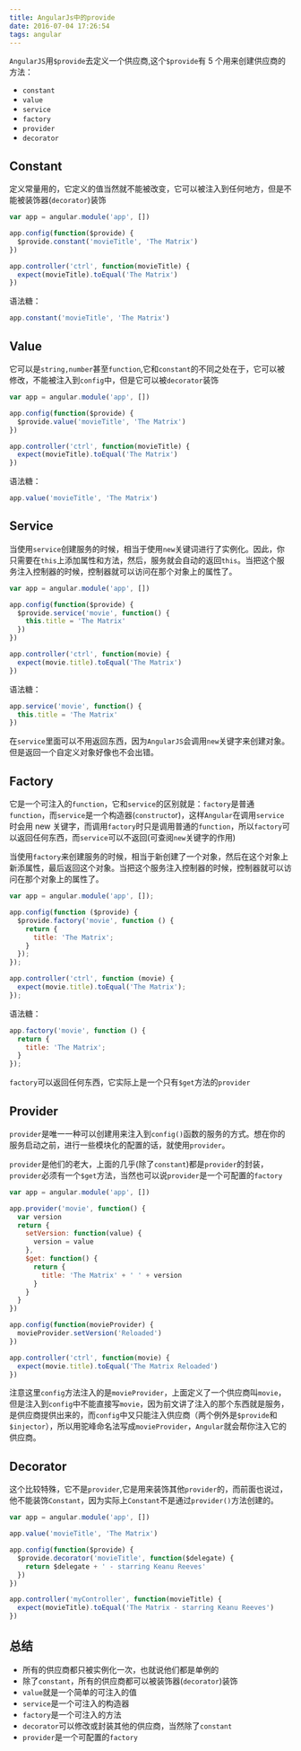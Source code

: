```yaml
---
title: AngularJs中的provide
date: 2016-07-04 17:26:54
tags: angular
---
```


`AngularJS`用`$provide`去定义一个供应商,这个`$provide`有 5 个用来创建供应商的方法：

- `constant`
- `value`
- `service`
- `factory`
- `provider`
- `decorator`

<!--more-->

## Constant

定义常量用的，它定义的值当然就不能被改变，它可以被注入到任何地方，但是不能被装饰器(`decorator`)装饰

```javascript
var app = angular.module('app', [])

app.config(function($provide) {
  $provide.constant('movieTitle', 'The Matrix')
})

app.controller('ctrl', function(movieTitle) {
  expect(movieTitle).toEqual('The Matrix')
})
```

语法糖：

```javascript
app.constant('movieTitle', 'The Matrix')
```

## Value

它可以是`string,number`甚至`function`,它和`constant`的不同之处在于，它可以被修改，不能被注入到`config`中，但是它可以被`decorator`装饰

```javascript
var app = angular.module('app', [])

app.config(function($provide) {
  $provide.value('movieTitle', 'The Matrix')
})

app.controller('ctrl', function(movieTitle) {
  expect(movieTitle).toEqual('The Matrix')
})
```

语法糖：

```javascript
app.value('movieTitle', 'The Matrix')
```

## Service

当使用`service`创建服务的时候，相当于使用`new`关键词进行了实例化。因此，你只需要在`this`上添加属性和方法，然后，服务就会自动的返回`this`。当把这个服务注入控制器的时候，控制器就可以访问在那个对象上的属性了。

```javascript
var app = angular.module('app', [])

app.config(function($provide) {
  $provide.service('movie', function() {
    this.title = 'The Matrix'
  })
})

app.controller('ctrl', function(movie) {
  expect(movie.title).toEqual('The Matrix')
})
```

语法糖：

```javascript
app.service('movie', function() {
  this.title = 'The Matrix'
})
```

在`service`里面可以不用返回东西，因为`AngularJS`会调用`new`关键字来创建对象。但是返回一个自定义对象好像也不会出错。

## Factory

它是一个可注入的`function`，它和`service`的区别就是：`factory`是普通`function`，而`service`是一个构造器(`constructo`r)，这样`Angular`在调用`service`时会用 new 关键字，而调用`factory`时只是调用普通的`function`，所以`factory`可以返回任何东西，而`service`可以不返回(可查阅`new`关键字的作用)

当使用`factory`来创建服务的时候，相当于新创建了一个对象，然后在这个对象上新添属性，最后返回这个对象。当把这个服务注入控制器的时候，控制器就可以访问在那个对象上的属性了。

```javascript
var app = angular.module('app', []);

app.config(function ($provide) {
  $provide.factory('movie', function () {
    return {
      title: 'The Matrix';
    }
  });
});

app.controller('ctrl', function (movie) {
  expect(movie.title).toEqual('The Matrix');
});
```

语法糖：

```javascript
app.factory('movie', function () {
  return {
    title: 'The Matrix';
  }
});
```

`factory`可以返回任何东西，它实际上是一个只有`$get`方法的`provider`

## Provider

`provider`是唯一一种可以创建用来注入到`config()`函数的服务的方式。想在你的服务启动之前，进行一些模块化的配置的话，就使用`provider`。

`provider`是他们的老大，上面的几乎(除了`constant`)都是`provider`的封装，`provider`必须有一个`$get`方法，当然也可以说`provider`是一个可配置的`factory`

```javascript
var app = angular.module('app', [])

app.provider('movie', function() {
  var version
  return {
    setVersion: function(value) {
      version = value
    },
    $get: function() {
      return {
        title: 'The Matrix' + ' ' + version
      }
    }
  }
})

app.config(function(movieProvider) {
  movieProvider.setVersion('Reloaded')
})

app.controller('ctrl', function(movie) {
  expect(movie.title).toEqual('The Matrix Reloaded')
})
```

注意这里`config`方法注入的是`movieProvider`，上面定义了一个供应商叫`movie`，但是注入到`config`中不能直接写`movie`，因为前文讲了注入的那个东西就是服务，是供应商提供出来的，而`config`中又只能注入供应商（两个例外是`$provide`和`$injector`），所以用驼峰命名法写成`movieProvider`，`Angular`就会帮你注入它的供应商。

## Decorator

这个比较特殊，它不是`provider`,它是用来装饰其他`provider`的，而前面也说过，他不能装饰`Constant`，因为实际上`Constant`不是通过`provider()`方法创建的。

```javascript
var app = angular.module('app', [])

app.value('movieTitle', 'The Matrix')

app.config(function($provide) {
  $provide.decorator('movieTitle', function($delegate) {
    return $delegate + ' - starring Keanu Reeves'
  })
})

app.controller('myController', function(movieTitle) {
  expect(movieTitle).toEqual('The Matrix - starring Keanu Reeves')
})
```

## 总结

- 所有的供应商都只被实例化一次，也就说他们都是单例的
- 除了`constant`，所有的供应商都可以被装饰器(`decorator`)装饰
- `value`就是一个简单的可注入的值
- `service`是一个可注入的构造器
- `factory`是一个可注入的方法
- `decorator`可以修改或封装其他的供应商，当然除了`constant`
- `provider`是一个可配置的`factory`
